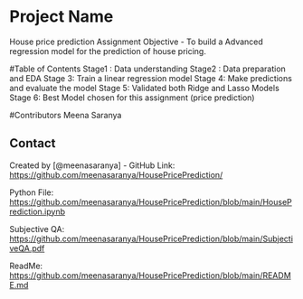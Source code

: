 # Project Name
House price prediction Assignment Objective - To build a Advanced regression model for the prediction of house pricing.

#Table of Contents Stage1 : Data understanding Stage2 : Data preparation and EDA Stage 3: Train a linear regression model Stage 4: Make predictions and evaluate the model Stage 5: Validated both Ridge and Lasso Models Stage 6: Best Model chosen for this assignment (price prediction)

#Contributors Meena Saranya


## Contact
Created by [@meenasaranya] - 
GitHub Link: https://github.com/meenasaranya/HousePricePrediction/

Python File:
https://github.com/meenasaranya/HousePricePrediction/blob/main/HousePrediction.ipynb

Subjective QA:
https://github.com/meenasaranya/HousePricePrediction/blob/main/SubjectiveQA.pdf

ReadMe:
https://github.com/meenasaranya/HousePricePrediction/blob/main/README.md